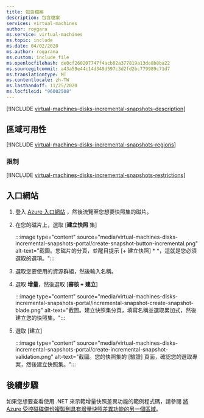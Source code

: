 ```yaml
---
title: 包含檔案
description: 包含檔案
services: virtual-machines
author: roygara
ms.service: virtual-machines
ms.topic: include
ms.date: 04/02/2020
ms.author: rogarana
ms.custom: include file
ms.openlocfilehash: de0cf260207747f4acb02a377819a13de8b8ba22
ms.sourcegitcommit: a43a59e44c14d349d597c3d2fd2bc779989c71d7
ms.translationtype: MT
ms.contentlocale: zh-TW
ms.lasthandoff: 11/25/2020
ms.locfileid: "96002508"
---
```

[!INCLUDE [virtual-machines-disks-incremental-snapshots-description](virtual-machines-disks-incremental-snapshots-description.md)]

## <a name="regional-availability"></a>區域可用性
[!INCLUDE [virtual-machines-disks-incremental-snapshots-regions](virtual-machines-disks-incremental-snapshots-regions.md)]

### <a name="restrictions"></a>限制

[!INCLUDE [virtual-machines-disks-incremental-snapshots-restrictions](virtual-machines-disks-incremental-snapshots-restrictions.md)]

## <a name="portal"></a>入口網站


1. 登入 [Azure 入口網站](https://portal.azure.com/) ，然後流覽至您想要快照集的磁片。
1. 在您的磁片上，選取 [**建立快照** 集]

    :::image type="content" source="media/virtual-machines-disks-incremental-snapshots-portal/create-snapshot-button-incremental.png" alt-text="截圖。您磁片的分頁，並醒目提示 [+ 建立快照] * *，這就是您必須選取的選項。":::

1. 選取您要使用的資源群組，然後輸入名稱。
1. 選取 **增量**，然後選取 [**審核 + 建立**]

    :::image type="content" source="media/virtual-machines-disks-incremental-snapshots-portal/incremental-snapshot-create-snapshot-blade.png" alt-text="截圖。建立快照集分頁，填寫名稱並選取累加式，然後建立您的快照集。":::

1. 選取 [建立] 

    :::image type="content" source="media/virtual-machines-disks-incremental-snapshots-portal/create-incremental-snapshot-validation.png" alt-text="截圖。您的快照集的 [驗證] 頁面，確認您的選取專案，然後建立快照集。":::

## <a name="next-steps"></a>後續步驟

如果您想要查看使用 .NET 來示範增量快照差異功能的範例程式碼，請參閱 [將 Azure 受控磁碟備份複製到具有增量快照差異功能的另一個區域](https://github.com/Azure-Samples/managed-disks-dotnet-backup-with-incremental-snapshots)。
